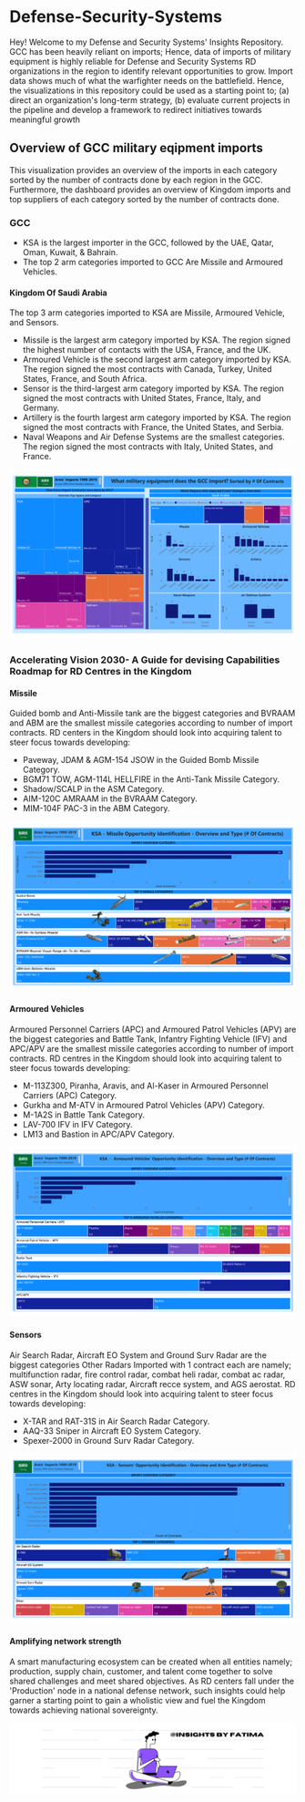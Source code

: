 # Defense-Security-Systems
Hey! Welcome to my Defense and Security Systems' Insights Repository. GCC has been heavily reliant on imports; Hence, data of imports of military equipment is highly reliable for Defense and Security Systems RD organizations in the region to identify relevant opportunities to grow. Import data shows much of what the warfighter needs on the battlefield. Hence, the visualizations in this repository could be used as a starting point to; (a) direct an organization's long-term strategy, (b) evaluate current projects in the pipeline and develop a framework to redirect initiatives towards meaningful growth 

## Overview of GCC military eqipment imports
This visualization provides an overview of the imports in each category sorted by the number of contracts done by each region in the GCC. Furthermore, the dashboard provides an overview of Kingdom imports and top suppliers of each category sorted by the number of contracts done.
### GCC
- KSA is the largest importer in the GCC, followed by the UAE, Qatar, Oman, Kuwait, & Bahrain.
- The top 2 arm categories imported to GCC  Are Missile and Armoured Vehicles.
#### Kingdom Of Saudi Arabia
The top 3 arm categories imported to KSA are Missile, Armoured Vehicle, and Sensors.
- Missile is the largest arm category imported by KSA. The region signed the highest number of contacts with the USA, France, and the UK.
- Armoured Vehicle is the second largest arm category imported by KSA. The region signed the most contracts with Canada, Turkey, United States, France, and South Africa.
- Sensor is the third-largest arm category imported by KSA. The region signed the most contracts with United States, France, Italy, and Germany.
- Artillery is the fourth largest arm category imported by KSA. The region signed the most contracts with France, the United States, and Serbia.
- Naval Weapons and Air Defense Systems are the smallest categories. The region signed the most contracts with Italy, United States, and France.

![](viz/overview.png)        

### Accelerating Vision 2030- A Guide for devising Capabilities Roadmap for RD Centres in the Kingdom
#### Missile
Guided bomb and Anti-Missile tank are the biggest categories and BVRAAM and ABM are the smallest missile categories according to number of import contracts. RD centers in the Kingdom should look into acquiring talent to steer focus towards developing: 
- Paveway, JDAM & AGM-154 JSOW in the Guided Bomb Missile Category.
- BGM71 TOW, AGM-114L HELLFIRE in the Anti-Tank Missile Category.
- Shadow/SCALP in the ASM Category.
- AIM-120C AMRAAM in the BVRAAM Category.
- MIM-104F PAC-3 in the ABM Category.

![](viz/missile_ksa.png)

#### Armoured Vehicles
Armoured Personnel Carriers (APC) and Armoured Patrol Vehicles (APV) are the biggest categories and Battle Tank, Infantry Fighting Vehicle (IFV) and APC/APV are the smallest missile categories according to number of import contracts. RD centres in the Kingdom should look into acquiring talent to steer focus towards developing:
- M-113Z300, Piranha, Aravis, and Al-Kaser in Armoured Personnel Carriers (APC) Category.
- Gurkha and M-ATV in Armoured Patrol Vehicles (APV) Category.
- M-1A2S in Battle Tank Category.
- LAV-700 IFV in IFV Category.
- LM13 and Bastion in APC/APV Category.

![](viz/armouredvehicle_ksa.png)

#### Sensors
Air Search Radar, Aircraft EO System and Ground Surv Radar are the biggest categories Other Radars Imported with 1 contract each are namely; multifunction radar, fire control radar, combat heli radar, combat ac radar, ASW sonar, Arty locating radar, Aircraft recce system, and AGS aerostat. RD centres in the Kingdom should look into acquiring talent to steer focus towards developing:
- X-TAR and RAT-31S in Air Search Radar Category.
- AAQ-33 Sniper in Aircraft EO System Category.
- Spexer-2000 in Ground Surv Radar Category.

![](viz/sensors_ksa.png)

#### Amplifying network strength
A smart manufacturing ecosystem can be created when all entities namely; production, supply chain, customer, and talent come together to solve shared challenges and meet shared objectives. As RD centers fall under the 'Production' node in a national defense network, such insights could help garner a starting point to gain a wholistic view and fuel the Kingdom towards achieving national sovereignty.


![](viz/mybanner.png)
